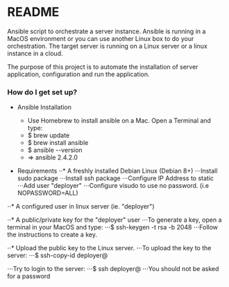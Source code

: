 # README #

Ansible script to orchestrate a server instance. Ansible is running in a
MacOS environment or you can use another Linux box to do your orchestration.
The target server is running on a Linux server or a linux instance in a cloud.

The purpose of this project is to automate the installation of server
application, configuration and run the application.

### How do I get set up? ###

* Ansible Installation

  * Use Homebrew to install ansible on a Mac. Open a Terminal and type:
  * $ brew update
  * $ brew install ansible
  * $ ansible --version
  * =>  ansible 2.4.2.0

* Requirements
⋅⋅* A freshly installed Debian Linux (Debian 8+)
⋅⋅⋅Install sudo package
⋅⋅⋅Install ssh package
⋅⋅⋅Configure IP Address to static
⋅⋅⋅Add user "deployer"
⋅⋅⋅Configure visudo to use no password. (i.e NOPASSWORD=ALL)

⋅⋅* A configured user in linux server (ie. "deployer")

⋅⋅* A public/private key for the "deployer" user
⋅⋅⋅To generate a key, open a terminal in your MacOS and type:
⋅⋅⋅$ ssh-keygen -t rsa -b 2048
⋅⋅⋅Follow the instructions to create a key.

⋅⋅* Upload the public key to the Linux server.
⋅⋅⋅To upload the key to the server:
⋅⋅⋅$ ssh-copy-id deployer@<IP>

⋅⋅⋅Try to login to the server:
⋅⋅⋅$ ssh deployer@<IP>
⋅⋅⋅You should not be asked for a password
